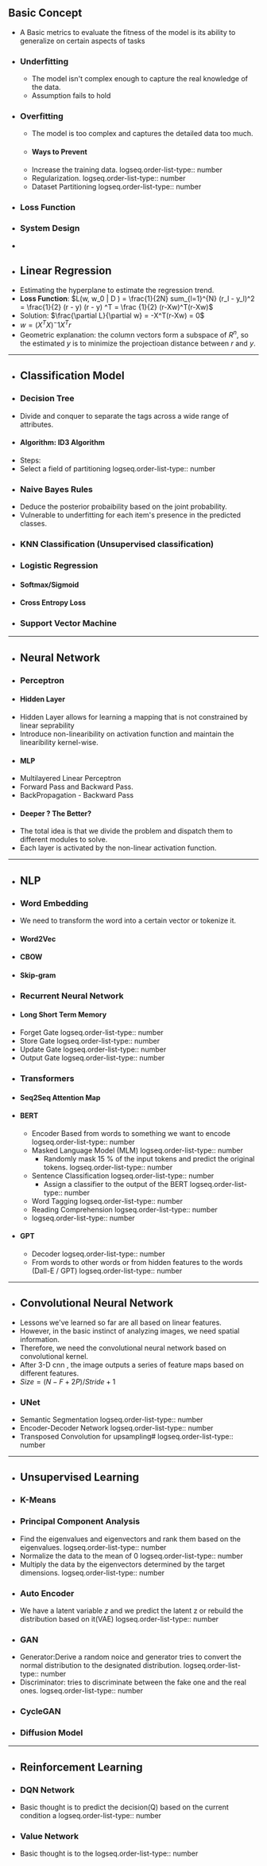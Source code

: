## Basic Concept
- A Basic metrics to evaluate the fitness of the model is its ability to generalize on certain aspects of tasks
- ### Underfitting
	- The model isn't complex enough to capture the real knowledge of the data.
	- Assumption fails to hold
- ### Overfitting
	- The model is too complex and captures the detailed data too much.
	- #### Ways to Prevent
	- Increase the training data.
	  logseq.order-list-type:: number
	- Regularization.
	  logseq.order-list-type:: number
	- Dataset Partitioning
	  logseq.order-list-type:: number
- ### Loss Function
- ### System Design
-
- ## Linear Regression
- Estimating the hyperplane to estimate the regression trend.
- **Loss Function**: $L(w, w_0 | D ) = \frac{1}{2N} sum_{l=1}^{N} (r_l - y_l)^2 = \frac{1}{2} (r - y) (r - y) ^T = \frac {1}{2} (r-Xw)^T(r-Xw)$
- Solution: $\frac{\partial L}{\partial w} = -X^T(r-Xw) = 0$
- $w = (X^TX)^-1X^Tr$
- Geometric explanation: the column vectors form a subspace of  $R^n$, so the estimated $y$ is to minimize the projectioan distance between $r$ and $y$.
- ---
- ## Classification Model
- ### Decision Tree
- Divide and conquer to separate the tags across a wide range of attributes.
- #### Algorithm: ID3 Algorithm
- Steps:
- Select a field of partitioning
  logseq.order-list-type:: number
- ### Naive Bayes Rules
- Deduce the posterior probaibility based on the joint probability.
- Vulnerable to underfitting for each item's presence in the predicted classes.
- ### KNN Classification (Unsupervised classification)
- ### Logistic Regression
- #### Softmax/Sigmoid
- #### Cross Entropy Loss
- ### Support Vector Machine
- ---
- ## Neural Network
- ### Perceptron
- #### Hidden Layer
- Hidden Layer allows for learning a mapping that is not constrained by linear seprability
- Introduce non-linearibility on activation function and maintain the linearibility kernel-wise.
- #### MLP
- Multilayered Linear Perceptron
- Forward Pass and Backward Pass.
- BackPropagation - Backward Pass
- #### Deeper ? The Better?
- The total idea is that we divide the problem and dispatch them to different modules to solve.
- Each layer is activated by the non-linear activation function.
- ---
- ## NLP
- ### Word Embedding
- We need to transform the word into a certain vector or tokenize it.
- #### Word2Vec
- #### CBOW
- #### Skip-gram
- ### Recurrent Neural Network
- #### Long Short Term Memory
- Forget Gate
  logseq.order-list-type:: number
- Store Gate
  logseq.order-list-type:: number
- Update Gate
  logseq.order-list-type:: number
- Output Gate
  logseq.order-list-type:: number
- ### Transformers
- #### Seq2Seq Attention Map
- #### BERT
	- Encoder Based from words to something we want to encode
	  logseq.order-list-type:: number
	- Masked Language Model (MLM) 
	  logseq.order-list-type:: number
		- Randomly mask 15 % of the input tokens and predict the original tokens.
		  logseq.order-list-type:: number
	- Sentence Classification
	  logseq.order-list-type:: number
		- Assign a classifier to the output of the BERT
		  logseq.order-list-type:: number
	- Word Tagging 
	  logseq.order-list-type:: number
	- Reading Comprehension
	  logseq.order-list-type:: number
	- logseq.order-list-type:: number
- #### GPT
	- Decoder
	  logseq.order-list-type:: number
	- From words to other words or from hidden features to the words (Dall-E / GPT)
	  logseq.order-list-type:: number
- ---
- ## Convolutional Neural Network
- Lessons we've learned so far are all based on linear features.
- However, in the basic instinct of analyzing images, we need spatial information.
- Therefore, we need the convolutional neural network based on convolutional kernel.
- After 3-D cnn , the image outputs a series of feature maps based on different features.
- $Size = (N-F+2P)/Stride + 1$
- ### UNet
- Semantic Segmentation
  logseq.order-list-type:: number
- Encoder-Decoder Network
  logseq.order-list-type:: number
- Transposed Convolution for upsampling#
  logseq.order-list-type:: number
- ---
- ## Unsupervised Learning
- ### K-Means
- ### Principal Component Analysis
- Find the eigenvalues and eigenvectors and rank them based on the eigenvalues.
  logseq.order-list-type:: number
- Normalize the data to the mean of 0
  logseq.order-list-type:: number
- Multiply the data by the eigenvectors determined by the target dimensions.
  logseq.order-list-type:: number
- ### Auto Encoder
- We have a latent variable $z$ and we predict the latent z or rebuild the distribution based on it(VAE)
  logseq.order-list-type:: number
- ###  GAN
- Generator:Derive a random noice and generator tries to convert the normal distribution to the designated distribution.
  logseq.order-list-type:: number
- Discriminator: tries to discriminate between the fake one and the real ones.
  logseq.order-list-type:: number
- ### CycleGAN
- ### Diffusion Model
- ---
- ## Reinforcement Learning
- ###  DQN Network
- Basic thought is to predict the decision(Q) based on the current condition a
  logseq.order-list-type:: number
- ### Value Network
- Basic thought is to the
  logseq.order-list-type:: number